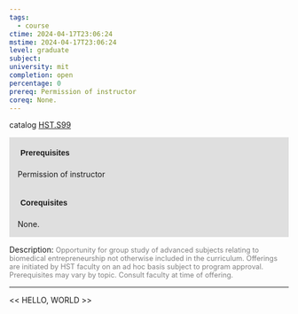 ```yaml
---
tags:
  - course
ctime: 2024-04-17T23:06:24
mstime: 2024-04-17T23:06:24
level: graduate
subject: 
university: mit
completion: open
percentage: 0
prereq: Permission of instructor
coreq: None.
---
```


catalog [HST.S99](http://student.mit.edu/catalog/mHSTb.html#HST.S99)

<span style="display: block; padding: 15px; background-color: rgb(100, 100, 100, 0.2);"><font id="m_prereq4045_0" style="display: block; font-family: Arial, sans-serif; font-weight: bold; padding: 5px">Prerequisites</font><br><span id="prereq4045_0">Permission of instructor</span></span>
<span style="display: block; padding: 15px; background-color: rgb(100, 100, 100, 0.2);"><font id="m_coreq4045_0" style="display: block; font-family: Arial, sans-serif; font-weight: bold; padding: 5px">Corequisites</font><br><span id="coreq4045_0">None.</span></span>

<font style="">Description:</font>
<font style="color: grey; font-size: 0.8rem;">Opportunity for group study of advanced subjects relating to biomedical entrepreneurship not otherwise included in the curriculum. Offerings are initiated by HST faculty on an ad hoc basis subject to program approval. Prerequisites may vary by topic. Consult faculty at time of offering.</font>



---

<< HELLO, WORLD >>
